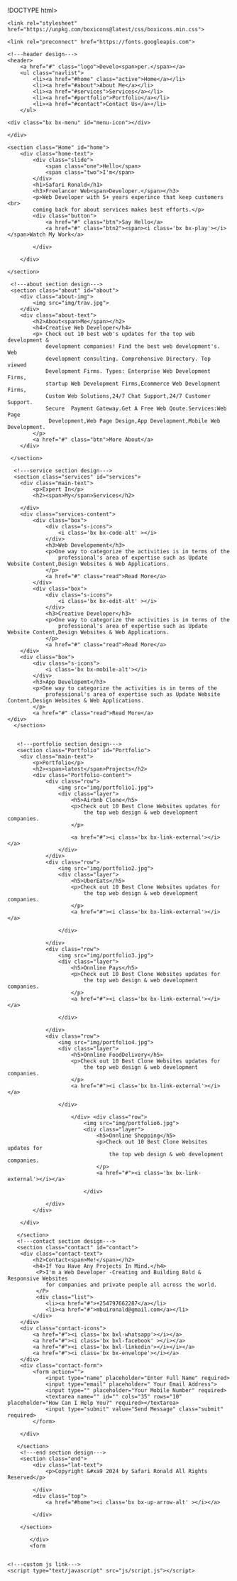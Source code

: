 !DOCTYPE html>
<html lang="en">
<head>
    <meta charset="UTF-8">
    <meta name="viewport" content="width=device-width, initial-scale=1.0">
    <title>Portfolio Website</title>
    <link rel="stylesheet" type="text/css" href="css/style.css">

    <link rel="stylesheet"
    href="https://unpkg.com/boxicons@latest/css/boxicons.min.css">

    <link rel="preconnect" href="https://fonts.googleapis.com">
<link rel="preconnect" href="https://fonts.gstatic.com" crossorigin>
<link href="https://fonts.googleapis.com/css2?family=Hedvig+Letters+Serif:opsz@12..24&family=Playfair+Display:wght@500&display=swap" rel="stylesheet">

</head>
<body>



    <!---header design--->
    <header>
        <a href="#" class="logo">Develo<span>per.</span></a>
        <ul class="navlist">
            <li><a href="#home" class="active">Home</a></li>
            <li><a href="#about">About Me</a></li>
            <li><a href="#services">Services</a></li>
            <li><a href="#portfolio">Portfolio</a></li>
            <li><a href="#contact">Contact Us</a></li>
        </ul>
        
    <div class="bx bx-menu" id="menu-icon"></div>

    </div>
 </div>
    </header>
   
    
    <section class="Home" id="home">
        <div class="home-text">
            <div class="slide">
                <span class="one">Hello</span>
                <span class="two">I'm</span>
            </div>
            <h1>Safari Ronald</h1>
            <h3>Freelancer Web<span>Developer.</span></h3>
            <p>Web Developer with 5+ years experince that keep customers <br>
            coming back for about services makes best efforts.</p>
            <div class="button">
                <a href="#" class="btn">Say Hello</a>
                <a href="#" class="btn2"><span><i class='bx bx-play'></i></span>Watch My Work</a>

            </div>

        </div>

    </section>

     <!---about section design--->
     <section class="about" id="about">
        <div class="about-img">
            <img src="img/trav.jpg">
        </div>
        <div class="about-text">
            <h2>About<span>Me</span></h2>
            <h4>Creative Web Developer</h4>
            <p> Check out 10 best web's updates for the top web development &
                development companies! Find the best web development's. Web
                development consulting. Comprehensive Directory. Top viewed 
                Development Firms. Types: Enterprise Web Development Firms,
                startup Web Development Firms,Ecommerce Web Development Firms,
                Custom Web Solutions,24/7 Chat Support,24/7 Customer Support.
                Secure  Payment Gateway.Get A Free Web Qoute.Services:Web Page
                 Development,Web Page Design,App Development,Mobile Web Development.
            </p>
            <a href="#" class="btn">More About</a>
        </div>

     </section>

      <!---service section design--->
      <section class="services" id="services">
        <div class="main-text">
            <p>Expert In</p>
            <h2><span>My</span>Services</h2>

        </div>
        <div class="services-content">
            <div class="box">
                <div class="s-icons">
                    <i class='bx bx-code-alt' ></i>
                </div>
                <h3>Web Developement</h3>
                <p>One way to categorize the activities is in terms of the 
                    professional's area of expertise such as Update Website Content,Design Websites & Web Applications.
                </p>
                <a href="#" class="read">Read More</a>
            </div>
            <div class="box">
                <div class="s-icons">
                    <i class='bx bx-edit-alt' ></i>
                </div>
                <h3>Creative Developer</h3>
                <p>One way to categorize the activities is in terms of the 
                    professional's area of expertise such as Update Website Content,Design Websites & Web Applications.
                </p>
                <a href="#" class="read">Read More</a>
        </div>
        <div class="box">
            <div class="s-icons">
                <i class='bx bx-mobile-alt'></i>
            </div>
            <h3>App Developemt</h3>
            <p>One way to categorize the activities is in terms of the 
                professional's area of expertise such as Update Website Content,Design Websites & Web Applications.
            </p>
            <a href="#" class="read">Read More</a>
    </div>
      </section>


       <!---portfolio section design--->
       <section class="Portfolio" id="Portfolio">
        <div class="main-text">
            <p>Portfolio</p>
            <h2><span>latest</span>Projects</h2>
            <div class="Portfolio-content">
                <div class="row">
                    <img src="img/portfolio1.jpg">
                    <div class="layer">
                        <h5>Airbnb Clone</h5>
                        <p>Check out 10 Best Clone Websites updates for 
                            the top web design & web development companies.
                        </p>

                        <a href="#"><i class='bx bx-link-external'></i></a>
                    </div>
                </div>
                <div class="row">
                    <img src="img/portfolio2.jpg">
                    <div class="layer">
                        <h5>UberEats</h5>
                        <p>Check out 10 Best Clone Websites updates for 
                            the top web design & web development companies.
                        </p>
                        <a href="#"><i class='bx bx-link-external'></i></a>

                    </div>

                </div>
                <div class="row">
                    <img src="img/portfolio3.jpg">
                    <div class="layer">
                        <h5>Onnline Pays</h5>
                        <p>Check out 10 Best Clone Websites updates for 
                            the top web design & web development companies.
                        </p>
                        <a href="#"><i class='bx bx-link-external'></i></a>

                    </div>

                </div>
                <div class="row">
                    <img src="img/portfolio4.jpg">
                    <div class="layer">
                        <h5>Onnline FoodDelivery</h5>
                        <p>Check out 10 Best Clone Websites updates for 
                            the top web design & web development companies.
                        </p>
                        <a href="#"><i class='bx bx-link-external'></i></a>

                    </div>
    
                        </div> <div class="row">
                            <img src="img/portfolio6.jpg">
                            <div class="layer">
                                <h5>Onnline Shopping</h5>
                                <p>Check out 10 Best Clone Websites updates for 
                                    the top web design & web development companies.
                                </p>
                                <a href="#"><i class='bx bx-link-external'></i></a>
        
                            </div>

                </div>
            </div>

        </div>

       </section>
       <!---contact section design--->
       <section class="contact" id="contact">
        <div class="contact-text">
            <h2>Contact<span>Me!</span></h2>
            <h4>If You Have Any Projects In Mind.</h4>
             <P>I'm a Web Developer -Creating and Building Bold & Responsive Websites
                for companies and private people all across the world.
             </P>
             <div class="list">
                <li><a href="#">+254797662287</a></li>
                <li><a href="#">mbuironald@gmail.com</a></li>
            </div>
        </div>
        <div class="contact-icons">
            <a href="#"><i class='bx bxl-whatsapp'></i></a>
            <a href="#"><i class='bx bxl-facebook' ></i></a>
            <a href="#"><i class='bx bxl-linkedin'></i></i></a>
            <a href="#"><i class='bx bx-envelope'></i></a>
        </div>
        <div class="contact-form">
            <form action="">
                <input type="name" placeholder="Enter Full Name" required>
                <input type="email" placeholder=" Your Email Address">
                <input type="" placeholder="Your Mobile Number" required>
                <textarea name="" id="" cols="35" rows="10" placeholder="How Can I Help You?" required></textarea>
                <input type="submit" value="Send Message" class="submit" required>
            </form>

        </div>

       </section>
        <!---end section design--->
        <section class="end">
            <div class="lat-text">
                <p>Copyright &#xa9 2024 by Safari Ronald All Rights Reserved</p>

            </div>
            <div class="top">
                <a href="#home"><i class='bx bx-up-arrow-alt' ></i></a>

            </div>

        </section>
     
           </div>
           <form
 

    <!---custom js link--->
    <script type="text/javascript" src="js/script.js"></script>
</body>
</html>
